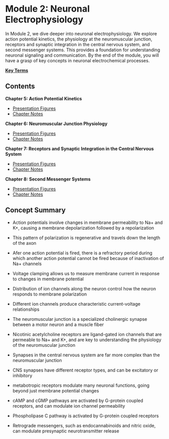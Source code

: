 # Module 2: Neuronal Electrophysiology

In Module 2, we dive deeper into neuronal electrophysiology. We explore action potential kinetics, the physiology at the neuromuscular junction, receptors and synaptic integration in the central nervous system, and second messenger systems. This provides a foundation for understanding neuronal signaling and communication. By the end of the module, you will have a grasp of key concepts in neuronal electrochemical processes.

[**Key Terms**](2_key_terms.csv)

## Contents

**Chapter 5: Action Potential Kinetics** 

- [Presentation Figures](./Chapter_5/Chapter_5_presentation.pdf) 
- [Chapter Notes](./Chapter_5/5_chapter_notes.md) 

**Chapter 6: Neuromuscular Junction Physiology**

- [Presentation Figures](./Chapter_6/Chapter_6_presentation.pdf) 
- [Chapter Notes](./Chapter_6/6_chapter_notes.md) 

**Chapter 7: Receptors and Synaptic Integration in the Central Nervous System** 

- [Presentation Figures](./Chapter_7/Chapter_7_presentation.pdf) 
- [Chapter Notes](./Chapter_7/7_chapter_notes.md) 

**Chapter 8: Second Messenger Systems** 

- [Presentation Figures](./Chapter_8/Chapter_8_presentation.pdf) 
- [Chapter Notes](./Chapter_8/8_chapter_notes.md) 

## Concept Summary
- Action potentials involve changes in membrane permeability to Na+ and K+, causing a membrane depolarization followed by a repolarization

- This pattern of polarization is regenerative and travels down the length of the axon

- Afer one action potential is fired, there is a refractory period during which another action potential cannot be fired because of inactivation of Na+ channels

- Voltage clamping allows us to measure membrane current in response to changes in membrane potential

- Distribution of ion channels along the neuron control how the neuron responds to membrane polarization

- Different ion channels produce characteristic current-voltage relationships

- The neuromuscular junction is a specialized cholinergic synapse between a motor neuron and a muscle fiber

- Nicotinic acetylcholine receptors are ligand-gated ion channels that are permeable to Na+ and K+, and are key to understanding the physiology of the neuromuscular junction

- Synapses in the central nervous system are far more complex than the neuromuscular junction

- CNS synapses have different receptor types, and can be excitatory or inhibitory

- metabotropic receptors modulate many neuronal functions, going beyond just membrane potential changes

- cAMP and cGMP pathways are activated by G-protein coupled receptors, and can modulate ion channel permeability

- Phospholipase C pathway is activated by G-protein coupled receptors

- Retrograde messengers, such as endocannabinoids and nitric oxide, can modulate presynaptic neurotransmitter release